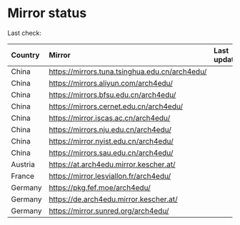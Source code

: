 <script src="./time.js"></script>
# Mirror status
Last check: <script type="text/javascript">localize(1703755052.4603956);</script>

|Country|Mirror|Last update|
|:------|:-----|:----------|
|China|https://mirrors.tuna.tsinghua.edu.cn/arch4edu/|<script type="text/javascript">localize(1703745373);</script>|
|China|https://mirrors.aliyun.com/arch4edu/|<script type="text/javascript">localize(1703745373);</script>|
|China|https://mirrors.bfsu.edu.cn/arch4edu/|<script type="text/javascript">localize(1703615359);</script>|
|China|https://mirrors.cernet.edu.cn/arch4edu/|<script type="text/javascript">localize(1703615359);</script>|
|China|https://mirror.iscas.ac.cn/arch4edu/|<script type="text/javascript">localize(1703615359);</script>|
|China|https://mirrors.nju.edu.cn/arch4edu/|<script type="text/javascript">localize(1703615359);</script>|
|China|https://mirror.nyist.edu.cn/arch4edu/|<script type="text/javascript">localize(1703615359);</script>|
|China|https://mirrors.sau.edu.cn/arch4edu/|<script type="text/javascript">localize(1703615359);</script>|
|Austria|https://at.arch4edu.mirror.kescher.at/|<script type="text/javascript">localize(1703745373);</script>|
|France|https://mirror.lesviallon.fr/arch4edu/|<script type="text/javascript">localize(1703615359);</script>|
|Germany|https://pkg.fef.moe/arch4edu/|<script type="text/javascript">localize(1703745373);</script>|
|Germany|https://de.arch4edu.mirror.kescher.at/|<script type="text/javascript">localize(1703745373);</script>|
|Germany|https://mirror.sunred.org/arch4edu/|<script type="text/javascript">localize(1703745373);</script>|

<script src="./tablefilter/tablefilter.js"></script>
<script src="./table.js"></script>